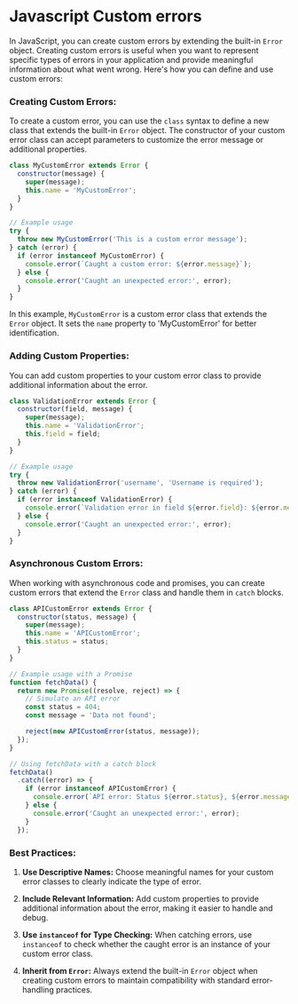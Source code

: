 # Javascript Custom errors

In JavaScript, you can create custom errors by extending the built-in `Error` object. Creating custom errors is useful when you want to represent specific types of errors in your application and provide meaningful information about what went wrong. Here's how you can define and use custom errors:

### Creating Custom Errors:

To create a custom error, you can use the `class` syntax to define a new class that extends the built-in `Error` object. The constructor of your custom error class can accept parameters to customize the error message or additional properties.

```javascript
class MyCustomError extends Error {
  constructor(message) {
    super(message);
    this.name = 'MyCustomError';
  }
}

// Example usage
try {
  throw new MyCustomError('This is a custom error message');
} catch (error) {
  if (error instanceof MyCustomError) {
    console.error(`Caught a custom error: ${error.message}`);
  } else {
    console.error('Caught an unexpected error:', error);
  }
}
```

In this example, `MyCustomError` is a custom error class that extends the `Error` object. It sets the `name` property to 'MyCustomError' for better identification.

### Adding Custom Properties:

You can add custom properties to your custom error class to provide additional information about the error.

```javascript
class ValidationError extends Error {
  constructor(field, message) {
    super(message);
    this.name = 'ValidationError';
    this.field = field;
  }
}

// Example usage
try {
  throw new ValidationError('username', 'Username is required');
} catch (error) {
  if (error instanceof ValidationError) {
    console.error(`Validation error in field ${error.field}: ${error.message}`);
  } else {
    console.error('Caught an unexpected error:', error);
  }
}
```

### Asynchronous Custom Errors:

When working with asynchronous code and promises, you can create custom errors that extend the `Error` class and handle them in `catch` blocks.

```javascript
class APICustomError extends Error {
  constructor(status, message) {
    super(message);
    this.name = 'APICustomError';
    this.status = status;
  }
}

// Example usage with a Promise
function fetchData() {
  return new Promise((resolve, reject) => {
    // Simulate an API error
    const status = 404;
    const message = 'Data not found';

    reject(new APICustomError(status, message));
  });
}

// Using fetchData with a catch block
fetchData()
  .catch((error) => {
    if (error instanceof APICustomError) {
      console.error(`API error: Status ${error.status}, ${error.message}`);
    } else {
      console.error('Caught an unexpected error:', error);
    }
  });
```

### Best Practices:

1. **Use Descriptive Names:** Choose meaningful names for your custom error classes to clearly indicate the type of error.

2. **Include Relevant Information:** Add custom properties to provide additional information about the error, making it easier to handle and debug.

3. **Use `instanceof` for Type Checking:** When catching errors, use `instanceof` to check whether the caught error is an instance of your custom error class.

4. **Inherit from `Error`:** Always extend the built-in `Error` object when creating custom errors to maintain compatibility with standard error-handling practices.
